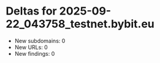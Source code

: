 # Deltas for 2025-09-22_043758_testnet.bybit.eu
- New subdomains: 0
- New URLs: 0
- New findings: 0
